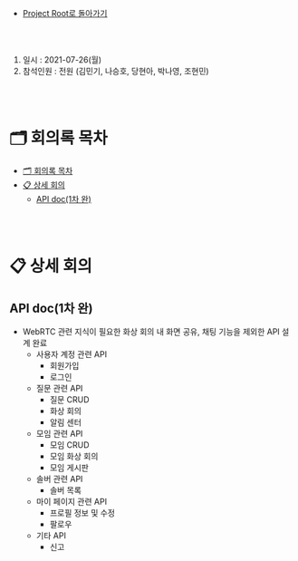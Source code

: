 - [Project Root로 돌아가기](../../README.md)

<br><br>

1. 일시 : 2021-07-26(월)
2. 참석인원 : 전원 (김민기, 나승호, 당현아, 박나영, 조현민)

<br><br>

# 🗂 회의록 목차

- [🗂 회의록 목차](#-회의록-목차)
- [📋 상세 회의](#-상세-회의)
  - [API doc(1차 완)](#api-doc1차-완)


<br><br>

# 📋 상세 회의

## API doc(1차 완)

+ WebRTC 관련 지식이 필요한 화상 회의 내 화면 공유, 채팅 기능을 제외한 API 설계 완료
  + 사용자 계정 관련 API
    + 회원가입
    + 로그인
  + 질문 관련 API
    + 질문 CRUD
    + 화상 회의
    + 알림 센터
  + 모임 관련 API
    + 모임 CRUD
    + 모임 화상 회의
    + 모임 게시판
  + 솔버 관련 API
    + 솔버 목록
  + 마이 페이지 관련 API
    + 프로필 정보 및 수정
    + 팔로우
  + 기타 API
    + 신고

